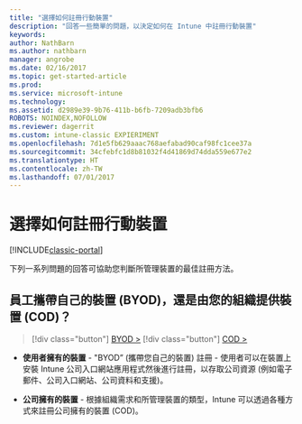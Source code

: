 ```yaml
---
title: "選擇如何註冊行動裝置"
description: "回答一些簡單的問題，以決定如何在 Intune 中註冊行動裝置"
keywords: 
author: NathBarn
ms.author: nathbarn
manager: angrobe
ms.date: 02/16/2017
ms.topic: get-started-article
ms.prod: 
ms.service: microsoft-intune
ms.technology: 
ms.assetid: d2989e39-9b76-411b-b6fb-7209adb3bfb6
ROBOTS: NOINDEX,NOFOLLOW
ms.reviewer: dagerrit
ms.custom: intune-classic EXPIERIMENT
ms.openlocfilehash: 7d1e5fb629aaac768aefabad90caf98fc1cee37a
ms.sourcegitcommit: 34cfebfc1d8b81032f4d41869d74dda559e677e2
ms.translationtype: HT
ms.contentlocale: zh-TW
ms.lasthandoff: 07/01/2017
---
```

# <a name="choose-how-to-enroll-mobile-devices"></a>選擇如何註冊行動裝置

[!INCLUDE[classic-portal](../includes/classic-portal.md)]

下列一系列問題的回答可協助您判斷所管理裝置的最佳註冊方法。

## <a name="do-employees-bring-their-own-devices-byod-or-are-devices-provided-by-your-organization-cod"></a>**員工攜帶自己的裝置 (BYOD)，還是由您的組織提供裝置 (COD)？**

> [!div class="button"]
[BYOD >](choose-how-to-enroll-devices2.md)
> [!div class="button"]
[COD >](choose-how-to-enroll-devices3.md)

- **使用者擁有的裝置** - "BYOD” (攜帶您自己的裝置) 註冊 - 使用者可以在裝置上安裝 Intune 公司入口網站應用程式然後進行註冊，以存取公司資源 (例如電子郵件、公司入口網站、公司資料和支援)。  

- **公司擁有的裝置** - 根據組織需求和所管理裝置的類型，Intune 可以透過各種方式來註冊公司擁有的裝置 (COD)。
